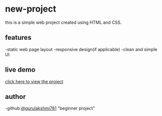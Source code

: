# new-project

this is a simple web project created using HTML and CSS.

## features
-static web page layout 
-responsive design(if applicable)
-clean and simple UI

## live demo
[click here to view the project]( https://gurulakshmi781.github.io/new-project/)

## author
-github:[@gurulakshmi781](https://github.com/gurulakshmi781)
"beginner project"

